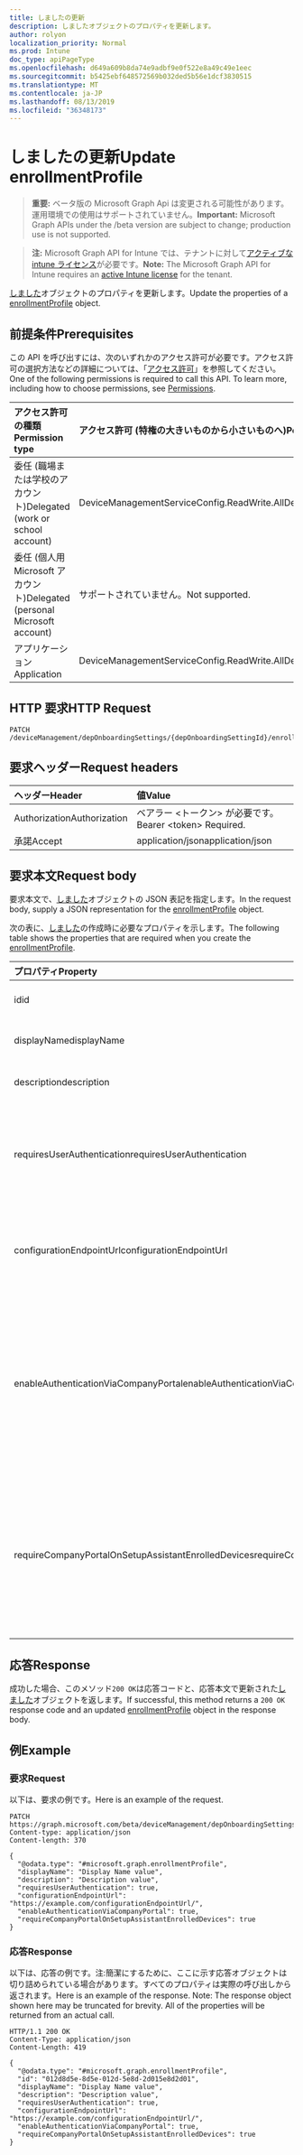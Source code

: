```yaml
---
title: しましたの更新
description: しましたオブジェクトのプロパティを更新します。
author: rolyon
localization_priority: Normal
ms.prod: Intune
doc_type: apiPageType
ms.openlocfilehash: d649a609b8da74e9adbf9e0f522e8a49c49e1eec
ms.sourcegitcommit: b5425ebf648572569b032ded5b56e1dcf3830515
ms.translationtype: MT
ms.contentlocale: ja-JP
ms.lasthandoff: 08/13/2019
ms.locfileid: "36348173"
---
```

# <a name="update-enrollmentprofile"></a><span data-ttu-id="83b72-103">しましたの更新</span><span class="sxs-lookup"><span data-stu-id="83b72-103">Update enrollmentProfile</span></span>

> <span data-ttu-id="83b72-104">**重要:** ベータ版の Microsoft Graph Api は変更される可能性があります。運用環境での使用はサポートされていません。</span><span class="sxs-lookup"><span data-stu-id="83b72-104">**Important:** Microsoft Graph APIs under the /beta version are subject to change; production use is not supported.</span></span>

> <span data-ttu-id="83b72-105">**注:** Microsoft Graph API for Intune では、テナントに対して[アクティブな intune ライセンス](https://go.microsoft.com/fwlink/?linkid=839381)が必要です。</span><span class="sxs-lookup"><span data-stu-id="83b72-105">**Note:** The Microsoft Graph API for Intune requires an [active Intune license](https://go.microsoft.com/fwlink/?linkid=839381) for the tenant.</span></span>

<span data-ttu-id="83b72-106">[しました](../resources/intune-enrollment-enrollmentprofile.md)オブジェクトのプロパティを更新します。</span><span class="sxs-lookup"><span data-stu-id="83b72-106">Update the properties of a [enrollmentProfile](../resources/intune-enrollment-enrollmentprofile.md) object.</span></span>

## <a name="prerequisites"></a><span data-ttu-id="83b72-107">前提条件</span><span class="sxs-lookup"><span data-stu-id="83b72-107">Prerequisites</span></span>
<span data-ttu-id="83b72-p101">この API を呼び出すには、次のいずれかのアクセス許可が必要です。アクセス許可の選択方法などの詳細については、「[アクセス許可](/graph/permissions-reference)」を参照してください。</span><span class="sxs-lookup"><span data-stu-id="83b72-p101">One of the following permissions is required to call this API. To learn more, including how to choose permissions, see [Permissions](/graph/permissions-reference).</span></span>

|<span data-ttu-id="83b72-110">アクセス許可の種類</span><span class="sxs-lookup"><span data-stu-id="83b72-110">Permission type</span></span>|<span data-ttu-id="83b72-111">アクセス許可 (特権の大きいものから小さいものへ)</span><span class="sxs-lookup"><span data-stu-id="83b72-111">Permissions (from most to least privileged)</span></span>|
|:---|:---|
|<span data-ttu-id="83b72-112">委任 (職場または学校のアカウント)</span><span class="sxs-lookup"><span data-stu-id="83b72-112">Delegated (work or school account)</span></span>|<span data-ttu-id="83b72-113">DeviceManagementServiceConfig.ReadWrite.All</span><span class="sxs-lookup"><span data-stu-id="83b72-113">DeviceManagementServiceConfig.ReadWrite.All</span></span>|
|<span data-ttu-id="83b72-114">委任 (個人用 Microsoft アカウント)</span><span class="sxs-lookup"><span data-stu-id="83b72-114">Delegated (personal Microsoft account)</span></span>|<span data-ttu-id="83b72-115">サポートされていません。</span><span class="sxs-lookup"><span data-stu-id="83b72-115">Not supported.</span></span>|
|<span data-ttu-id="83b72-116">アプリケーション</span><span class="sxs-lookup"><span data-stu-id="83b72-116">Application</span></span>|<span data-ttu-id="83b72-117">DeviceManagementServiceConfig.ReadWrite.All</span><span class="sxs-lookup"><span data-stu-id="83b72-117">DeviceManagementServiceConfig.ReadWrite.All</span></span>|

## <a name="http-request"></a><span data-ttu-id="83b72-118">HTTP 要求</span><span class="sxs-lookup"><span data-stu-id="83b72-118">HTTP Request</span></span>
<!-- {
  "blockType": "ignored"
}
-->
``` http
PATCH /deviceManagement/depOnboardingSettings/{depOnboardingSettingId}/enrollmentProfiles/{enrollmentProfileId}
```

## <a name="request-headers"></a><span data-ttu-id="83b72-119">要求ヘッダー</span><span class="sxs-lookup"><span data-stu-id="83b72-119">Request headers</span></span>
|<span data-ttu-id="83b72-120">ヘッダー</span><span class="sxs-lookup"><span data-stu-id="83b72-120">Header</span></span>|<span data-ttu-id="83b72-121">値</span><span class="sxs-lookup"><span data-stu-id="83b72-121">Value</span></span>|
|:---|:---|
|<span data-ttu-id="83b72-122">Authorization</span><span class="sxs-lookup"><span data-stu-id="83b72-122">Authorization</span></span>|<span data-ttu-id="83b72-123">ベアラー &lt;トークン&gt; が必要です。</span><span class="sxs-lookup"><span data-stu-id="83b72-123">Bearer &lt;token&gt; Required.</span></span>|
|<span data-ttu-id="83b72-124">承諾</span><span class="sxs-lookup"><span data-stu-id="83b72-124">Accept</span></span>|<span data-ttu-id="83b72-125">application/json</span><span class="sxs-lookup"><span data-stu-id="83b72-125">application/json</span></span>|

## <a name="request-body"></a><span data-ttu-id="83b72-126">要求本文</span><span class="sxs-lookup"><span data-stu-id="83b72-126">Request body</span></span>
<span data-ttu-id="83b72-127">要求本文で、[しました](../resources/intune-enrollment-enrollmentprofile.md)オブジェクトの JSON 表記を指定します。</span><span class="sxs-lookup"><span data-stu-id="83b72-127">In the request body, supply a JSON representation for the [enrollmentProfile](../resources/intune-enrollment-enrollmentprofile.md) object.</span></span>

<span data-ttu-id="83b72-128">次の表に、[しました](../resources/intune-enrollment-enrollmentprofile.md)の作成時に必要なプロパティを示します。</span><span class="sxs-lookup"><span data-stu-id="83b72-128">The following table shows the properties that are required when you create the [enrollmentProfile](../resources/intune-enrollment-enrollmentprofile.md).</span></span>

|<span data-ttu-id="83b72-129">プロパティ</span><span class="sxs-lookup"><span data-stu-id="83b72-129">Property</span></span>|<span data-ttu-id="83b72-130">型</span><span class="sxs-lookup"><span data-stu-id="83b72-130">Type</span></span>|<span data-ttu-id="83b72-131">説明</span><span class="sxs-lookup"><span data-stu-id="83b72-131">Description</span></span>|
|:---|:---|:---|
|<span data-ttu-id="83b72-132">id</span><span class="sxs-lookup"><span data-stu-id="83b72-132">id</span></span>|<span data-ttu-id="83b72-133">文字列</span><span class="sxs-lookup"><span data-stu-id="83b72-133">String</span></span>|<span data-ttu-id="83b72-134">オブジェクトの GUID</span><span class="sxs-lookup"><span data-stu-id="83b72-134">The GUID for the object</span></span>|
|<span data-ttu-id="83b72-135">displayName</span><span class="sxs-lookup"><span data-stu-id="83b72-135">displayName</span></span>|<span data-ttu-id="83b72-136">String</span><span class="sxs-lookup"><span data-stu-id="83b72-136">String</span></span>|<span data-ttu-id="83b72-137">プロファイルの名前</span><span class="sxs-lookup"><span data-stu-id="83b72-137">Name of the profile</span></span>|
|<span data-ttu-id="83b72-138">description</span><span class="sxs-lookup"><span data-stu-id="83b72-138">description</span></span>|<span data-ttu-id="83b72-139">String</span><span class="sxs-lookup"><span data-stu-id="83b72-139">String</span></span>|<span data-ttu-id="83b72-140">プロファイルの説明</span><span class="sxs-lookup"><span data-stu-id="83b72-140">Description of the profile</span></span>|
|<span data-ttu-id="83b72-141">requiresUserAuthentication</span><span class="sxs-lookup"><span data-stu-id="83b72-141">requiresUserAuthentication</span></span>|<span data-ttu-id="83b72-142">Boolean</span><span class="sxs-lookup"><span data-stu-id="83b72-142">Boolean</span></span>|<span data-ttu-id="83b72-143">プロファイルにユーザー認証が必要かどうかを示します</span><span class="sxs-lookup"><span data-stu-id="83b72-143">Indicates if the profile requires user authentication</span></span>|
|<span data-ttu-id="83b72-144">configurationEndpointUrl</span><span class="sxs-lookup"><span data-stu-id="83b72-144">configurationEndpointUrl</span></span>|<span data-ttu-id="83b72-145">String</span><span class="sxs-lookup"><span data-stu-id="83b72-145">String</span></span>|<span data-ttu-id="83b72-146">登録に使用する構成エンドポイント url</span><span class="sxs-lookup"><span data-stu-id="83b72-146">Configuration endpoint url to use for Enrollment</span></span>|
|<span data-ttu-id="83b72-147">enableAuthenticationViaCompanyPortal</span><span class="sxs-lookup"><span data-stu-id="83b72-147">enableAuthenticationViaCompanyPortal</span></span>|<span data-ttu-id="83b72-148">Boolean</span><span class="sxs-lookup"><span data-stu-id="83b72-148">Boolean</span></span>|<span data-ttu-id="83b72-149">会社のポータルではなく、Apple セットアップアシスタントを使用して認証することを示します。</span><span class="sxs-lookup"><span data-stu-id="83b72-149">Indicates to authenticate with Apple Setup Assistant instead of Company Portal.</span></span>|
|<span data-ttu-id="83b72-150">requireCompanyPortalOnSetupAssistantEnrolledDevices</span><span class="sxs-lookup"><span data-stu-id="83b72-150">requireCompanyPortalOnSetupAssistantEnrolledDevices</span></span>|<span data-ttu-id="83b72-151">Boolean</span><span class="sxs-lookup"><span data-stu-id="83b72-151">Boolean</span></span>|<span data-ttu-id="83b72-152">セットアップアシスタントの登録済みデバイスで会社のポータルが必要であることを示します。</span><span class="sxs-lookup"><span data-stu-id="83b72-152">Indicates that Company Portal is required on setup assistant enrolled devices</span></span>|



## <a name="response"></a><span data-ttu-id="83b72-153">応答</span><span class="sxs-lookup"><span data-stu-id="83b72-153">Response</span></span>
<span data-ttu-id="83b72-154">成功した場合、このメソッド`200 OK`は応答コードと、応答本文で更新された[しました](../resources/intune-enrollment-enrollmentprofile.md)オブジェクトを返します。</span><span class="sxs-lookup"><span data-stu-id="83b72-154">If successful, this method returns a `200 OK` response code and an updated [enrollmentProfile](../resources/intune-enrollment-enrollmentprofile.md) object in the response body.</span></span>

## <a name="example"></a><span data-ttu-id="83b72-155">例</span><span class="sxs-lookup"><span data-stu-id="83b72-155">Example</span></span>

### <a name="request"></a><span data-ttu-id="83b72-156">要求</span><span class="sxs-lookup"><span data-stu-id="83b72-156">Request</span></span>
<span data-ttu-id="83b72-157">以下は、要求の例です。</span><span class="sxs-lookup"><span data-stu-id="83b72-157">Here is an example of the request.</span></span>
``` http
PATCH https://graph.microsoft.com/beta/deviceManagement/depOnboardingSettings/{depOnboardingSettingId}/enrollmentProfiles/{enrollmentProfileId}
Content-type: application/json
Content-length: 370

{
  "@odata.type": "#microsoft.graph.enrollmentProfile",
  "displayName": "Display Name value",
  "description": "Description value",
  "requiresUserAuthentication": true,
  "configurationEndpointUrl": "https://example.com/configurationEndpointUrl/",
  "enableAuthenticationViaCompanyPortal": true,
  "requireCompanyPortalOnSetupAssistantEnrolledDevices": true
}
```

### <a name="response"></a><span data-ttu-id="83b72-158">応答</span><span class="sxs-lookup"><span data-stu-id="83b72-158">Response</span></span>
<span data-ttu-id="83b72-p102">以下は、応答の例です。注:簡潔にするために、ここに示す応答オブジェクトは切り詰められている場合があります。すべてのプロパティは実際の呼び出しから返されます。</span><span class="sxs-lookup"><span data-stu-id="83b72-p102">Here is an example of the response. Note: The response object shown here may be truncated for brevity. All of the properties will be returned from an actual call.</span></span>
``` http
HTTP/1.1 200 OK
Content-Type: application/json
Content-Length: 419

{
  "@odata.type": "#microsoft.graph.enrollmentProfile",
  "id": "012d8d5e-8d5e-012d-5e8d-2d015e8d2d01",
  "displayName": "Display Name value",
  "description": "Description value",
  "requiresUserAuthentication": true,
  "configurationEndpointUrl": "https://example.com/configurationEndpointUrl/",
  "enableAuthenticationViaCompanyPortal": true,
  "requireCompanyPortalOnSetupAssistantEnrolledDevices": true
}
```






